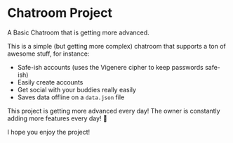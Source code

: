 # Chatroom Project
A Basic Chatroom that is getting more advanced.

This is a simple (but getting more complex) chatroom that supports a ton of awesome stuff, for instance:

+ Safe-ish accounts (uses the Vigenere cipher to keep passwords safe-ish)
+ Easily create accounts
+ Get social with your buddies really easily
+ Saves data offline on a `data.json` file

This project is getting more advanced every day! The owner is constantly adding more features every day! :tada:

I hope you enjoy the project!
